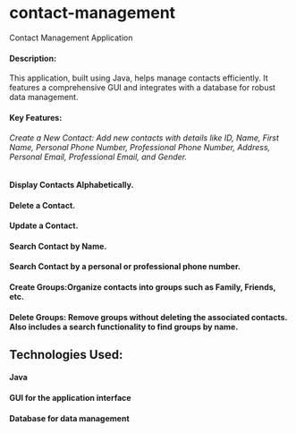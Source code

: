 # contact-management
Contact Management Application

#### Description:
 This application, built using Java, helps manage contacts efficiently. It features a comprehensive GUI and integrates with a database for robust data management.

#### Key Features:

######  Create a New Contact: Add new contacts with details like ID, Name, First Name, Personal Phone Number, Professional Phone Number, Address, Personal Email, Professional Email, and Gender.

#### Display Contacts Alphabetically.
#### Delete a Contact.
#### Update a Contact.
#### Search Contact by Name.
#### Search Contact by a personal or professional phone number.
#### Create Groups:Organize contacts into groups such as Family, Friends, etc.
#### Delete Groups: Remove groups without deleting the associated contacts. Also includes a search functionality to find groups by name.


## Technologies Used:

#### Java
#### GUI for the application interface
#### Database for data management




